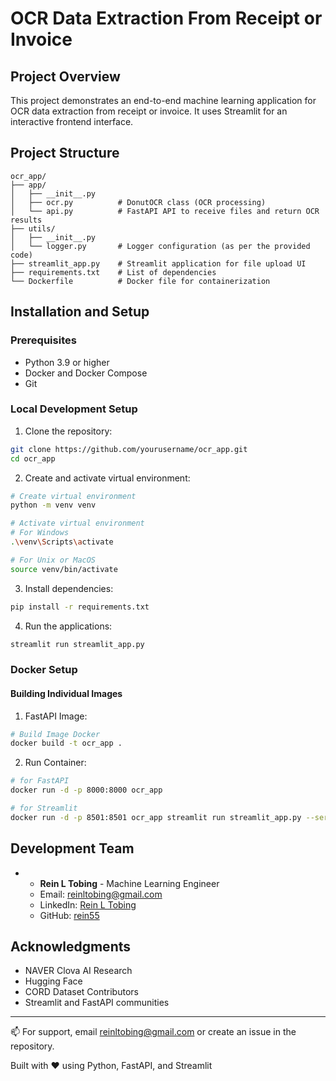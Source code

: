 # OCR Data Extraction From Receipt or Invoice

## Project Overview

This project demonstrates an end-to-end machine learning application for OCR data extraction from receipt or invoice. It uses Streamlit for an interactive frontend interface.

## Project Structure
```plaintext
ocr_app/
├── app/
│   ├── __init__.py
│   ├── ocr.py          # DonutOCR class (OCR processing)
│   └── api.py          # FastAPI API to receive files and return OCR results
├── utils/
│   ├── __init__.py
│   └── logger.py       # Logger configuration (as per the provided code)
├── streamlit_app.py    # Streamlit application for file upload UI
├── requirements.txt    # List of dependencies
└── Dockerfile          # Docker file for containerization
```

## Installation and Setup

### Prerequisites
- Python 3.9 or higher
- Docker and Docker Compose
- Git

### Local Development Setup

1. Clone the repository:
```bash
git clone https://github.com/yourusername/ocr_app.git
cd ocr_app
```

2. Create and activate virtual environment:
```bash
# Create virtual environment
python -m venv venv

# Activate virtual environment
# For Windows
.\venv\Scripts\activate
```

```bash
# For Unix or MacOS
source venv/bin/activate
```

3. Install dependencies:
```bash
pip install -r requirements.txt
```

4. Run the applications:
```bash
streamlit run streamlit_app.py
```

### Docker Setup

#### Building Individual Images

1. FastAPI Image:
```bash
# Build Image Docker
docker build -t ocr_app .

```

2. Run Container:
```bash
# for FastAPI
docker run -d -p 8000:8000 ocr_app
```

```bash
# for Streamlit
docker run -d -p 8501:8501 ocr_app streamlit run streamlit_app.py --server.port 8501 --server.address 0.0.0.0
```

## Development Team
- - **Rein L Tobing** - Machine Learning Engineer
  - Email: reinltobing@gmail.com
  - LinkedIn: [Rein L Tobing](https://www.linkedin.com/in/rein-l-tobing/)
  - GitHub: [rein55](https://github.com/rein55)

## Acknowledgments
- NAVER Clova AI Research
- Hugging Face
- CORD Dataset Contributors
- Streamlit and FastAPI communities

---
📫 For support, email reinltobing@gmail.com or create an issue in the repository.

Built with ❤️ using Python, FastAPI, and Streamlit